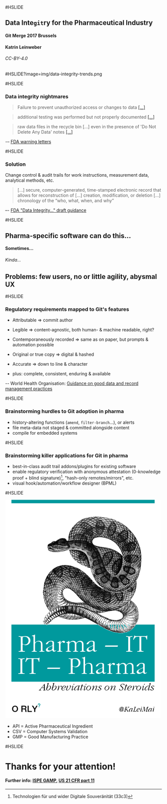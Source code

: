 #HSLIDE

## Data Inte`git`ry for the Pharmaceutical Industry

#### Git Merge 2017 Brussels 

#### Katrin Leinweber

###### CC-BY-4.0 

#HSLIDE?image=img/data-integrity-trends.png

#HSLIDE

### Data integrity nightmares

> Failure to prevent unauthorized access or changes to data [[…]](http://www.fda.gov/iceci/enforcementactions/warningletters/2016/ucm501282.htm)

> additional testing was performed but not properly documented [[…]](www.fda.gov/iceci/enforcementactions/warningletters/2014/ucm401451.htm)

> raw data files in the recycle bin […] even in the presence of 'Do Not Delete Any Data' notes [[…]](http://www.fda.gov/iceci/enforcementactions/warningletters/ucm455345.htm)

-– [FDA warning letters](http://google2.fda.gov/search?as_sitesearch=www.fda.gov/iceci/enforcementactions/warningletters&q=%22data+integrity%22+inmeta:search_topic%3DWarning%2520Letters&client=FDAgov&output=xml_no_dtd&proxystylesheet=FDAgov&site=FDAgov&getfields=*&requiredfields=-archive:Yes&partialfields=&filter=1&dnavs=inmeta:search_topic%3DWarning%2520Letters&sort=date:D:S:d1)

#HSLIDE

### Solution

Change control & audit trails for work instructions, measurement data, analytical methods, etc.

> […] secure, computer-generated, time-stamped electronic record that allows for reconstruction of […] creation, modification, or deletion […] chronology of the “who, what, when, and why” 

–- [FDA "Data Integrity…" draft guidance](http://www.fda.gov/downloads/drugs/guidancecomplianceregulatoryinformation/guidances/ucm495891.pdf)

#HSLIDE

## Pharma-specific software can do this…

#### Sometimes…  <!-- .element: class="fragment" -->

###### Kinda…  <!-- .element: class="fragment" -->

## Problems: few users, no or little agility, abysmal UX  <!-- .element: class="fragment" -->

#HSLIDE

### Regulatory requirements mapped to Git's features 

- Attributable => commit author
- Legible => content-agnostic, both human- & machine readable, right?  <!-- .element: class="fragment" -->
- Contemporaneously recorded => same as on paper, but prompts & automation possible  <!-- .element: class="fragment" -->
- Original or true copy => digital & hashed  <!-- .element: class="fragment" -->
- Accurate => down to line & character  <!-- .element: class="fragment" -->

- plus: complete, consistent, enduring & available  <!-- .element: class="fragment" -->

-- World Health Organisation: [Guidance on good data and record management practices](http://www.who.int/medicines/publications/pharmprep/WHO_TRS_996_annex05.pdf)

#HSLIDE

### Brainstorming hurdles to Git adoption in pharma

- history-altering functions (`amend`, `filter-branch`…), or alerts
- file meta-data not staged & committed alongside content  <!-- .element: class="fragment" -->
- compile for embedded systems  <!-- .element: class="fragment" -->

#HSLIDE

### Brainstorming killer applications for Git in pharma

- best-in-class audit trail addons/plugins for existing software
- enable regulatory verification with anonymous attestation (0-knowledge proof + blind signature)[^aa], "hash-only remotes/mirrors", etc. <!-- .element: class="fragment" -->
- visual hook/automation/workflow designer (BPML)  <!-- .element: class="fragment" -->

[^aa]: Technologien für und wider Digitale Souveränität (33c3)

#HSLIDE

![](img/pharma-IT-orly.png)

- API = Active Pharmaceutical Ingredient  <!-- .element: class="fragment" -->
- CSV = Computer Systems Validation  <!-- .element: class="fragment" -->
- GMP = Good Manufacturing Practice  <!-- .element: class="fragment" -->

#HSLIDE

# Thanks for your attention!

#### Further info: [ISPE GAMP](http://www.ispe.org/gamp-resources), [US 21 CFR part 11](http://www.ecfr.gov/cgi-bin/text-idx?&node=pt21.1.11)
